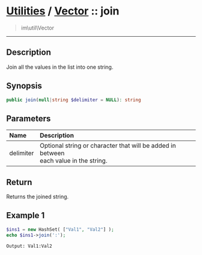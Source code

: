 # [Utilities](util.md) / [Vector](util-Vector.md) :: join
 > im\util\Vector
____

## Description
Join all the values in the list into one string.

## Synopsis
```php
public join(null|string $delimiter = NULL): string
```

## Parameters
| Name | Description |
| :--- | :---------- |
| delimiter | Optional string or character that will be added in between<br />each value in the string. |

## Return
Returns the joined string.

## Example 1
```php
$ins1 = new HashSet( ["Val1", "Val2"] );
echo $ins1->join(':');
```

```
Output: Val1:Val2
```
